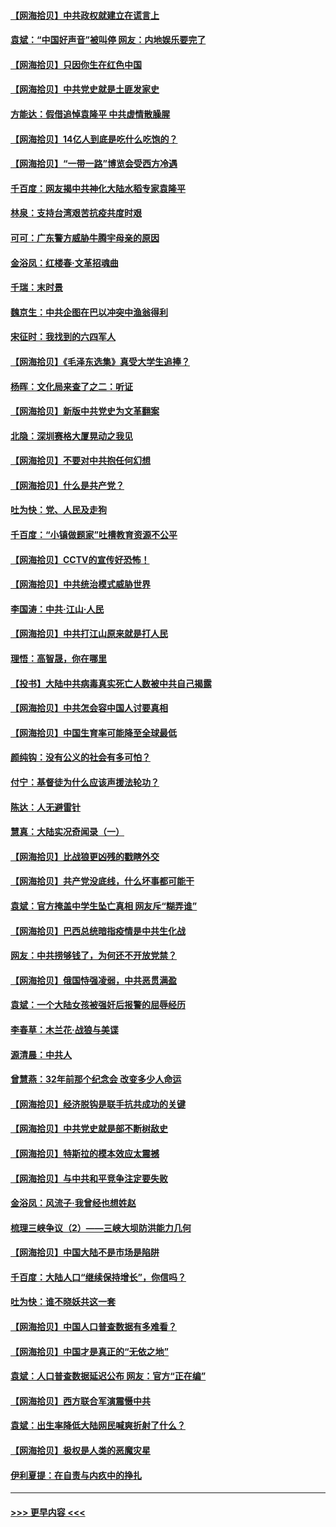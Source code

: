 #### [【网海拾贝】中共政权就建立在谎言上](../pages/nsc993/n12981880.md?t=05290701) 
#### [袁斌：“中国好声音”被叫停 网友：内地娱乐要完了](../pages/nsc993/n12981826.md?t=05290701) 
#### [【网海拾贝】只因你生在红色中国](../pages/nsc993/n12979096.md?t=05290701) 
#### [【网海拾贝】中共党史就是土匪发家史](../pages/nsc993/n12976478.md?t=05290701) 
#### [方能达：假借追悼袁隆平 中共虚情散臊腥](../pages/nsc993/n12976396.md?t=05290701) 
#### [【网海拾贝】14亿人到底是吃什么吃饱的？](../pages/nsc993/n12974125.md?t=05290701) 
#### [【网海拾贝】“一带一路”博览会受西方冷遇](../pages/nsc993/n12971787.md?t=05290701) 
#### [千百度：网友揭中共神化大陆水稻专家袁隆平](../pages/nsc993/n12971733.md?t=05290701) 
#### [林泉：支持台湾艰苦抗疫共度时艰](../pages/nsc993/n12971350.md?t=05290701) 
#### [可可：广东警方威胁牛腾宇母亲的原因](../pages/nsc993/n12971100.md?t=05290701) 
#### [金浴凤：红楼春·文革招魂曲](../pages/nsc993/n12970354.md?t=05290701) 
#### [千瑞：末时景](../pages/nsc993/n12970337.md?t=05290701) 
#### [魏京生：中共企图在巴以冲突中渔翁得利](../pages/nsc993/n12970286.md?t=05290701) 
#### [宋征时：我找到的六四军人](../pages/nsc993/n12970213.md?t=05290701) 
#### [【网海拾贝】《毛泽东选集》真受大学生追捧？](../pages/nsc993/n12968779.md?t=05290701) 
#### [杨晖：文化局来查了之二：听证](../pages/nsc993/n12966528.md?t=05290701) 
#### [【网海拾贝】新版中共党史为文革翻案](../pages/nsc993/n12967526.md?t=05290701) 
#### [北隐：深圳赛格大厦晃动之我见](../pages/nsc993/n12967393.md?t=05290701) 
#### [【网海拾贝】不要对中共抱任何幻想](../pages/nsc993/n12965222.md?t=05290701) 
#### [【网海拾贝】什么是共产党？](../pages/nsc993/n12962781.md?t=05290701) 
#### [吐为快：党、人民及走狗](../pages/nsc993/n12962747.md?t=05290701) 
#### [千百度：“小镇做题家”吐槽教育资源不公平](../pages/nsc993/n12962705.md?t=05290701) 
#### [【网海拾贝】CCTV的宣传好恐怖！](../pages/nsc993/n12959984.md?t=05290701) 
#### [【网海拾贝】中共统治模式威胁世界](../pages/nsc993/n12957622.md?t=05290701) 
#### [李国涛：中共‧江山‧人民](../pages/nsc993/n12957502.md?t=05290701) 
#### [【网海拾贝】中共打江山原来就是打人民](../pages/nsc993/n12954345.md?t=05290701) 
#### [理悟：高智晟，你在哪里](../pages/nsc993/n12953115.md?t=05290701) 
#### [【投书】大陆中共病毒真实死亡人数被中共自己揭露](../pages/nsc993/n12953050.md?t=05290701) 
#### [【网海拾贝】中共怎会容中国人讨要真相](../pages/nsc993/n12952161.md?t=05290701) 
#### [【网海拾贝】中国生育率可能降至全球最低](../pages/nsc993/n12948793.md?t=05290701) 
#### [颜纯钩：没有公义的社会有多可怕？](../pages/nsc993/n12947626.md?t=05290701) 
#### [付宁：基督徒为什么应该声援法轮功？](../pages/nsc993/n12947233.md?t=05290701) 
#### [陈达：人无避雷针](../pages/nsc993/n12947098.md?t=05290701) 
#### [慧真：大陆实况奇闻录（一）](../pages/nsc993/n12945811.md?t=05290701) 
#### [【网海拾贝】比战狼更凶残的戳瞎外交](../pages/nsc993/n12945717.md?t=05290701) 
#### [【网海拾贝】共产党没底线，什么坏事都可能干](../pages/nsc993/n12942090.md?t=05290701) 
#### [袁斌：官方掩盖中学生坠亡真相 网友斥“糊弄谁”](../pages/nsc993/n12942029.md?t=05290701) 
#### [【网海拾贝】巴西总统暗指疫情是中共生化战](../pages/nsc993/n12938999.md?t=05290701) 
#### [网友：中共捞够钱了，为何还不开放党禁？](../pages/nsc993/n12938952.md?t=05290701) 
#### [【网海拾贝】俄国恃强凌弱，中共恶贯满盈](../pages/nsc993/n12936626.md?t=05290701) 
#### [袁斌：一个大陆女孩被强奸后报警的屈辱经历](../pages/nsc993/n12936547.md?t=05290701) 
#### [李春草：木兰花·战狼与美谍](../pages/nsc993/n12935995.md?t=05290701) 
#### [源清晨：中共人](../pages/nsc993/n12935589.md?t=05290701) 
#### [曾慧燕：32年前那个纪念会 改变多少人命运](../pages/nsc993/n12934233.md?t=05290701) 
#### [【网海拾贝】经济脱钩是联手抗共成功的关键](../pages/nsc993/n12934176.md?t=05290701) 
#### [【网海拾贝】中共党史就是部不断树敌史](../pages/nsc993/n12932844.md?t=05290701) 
#### [【网海拾贝】特斯拉的模本效应太震撼](../pages/nsc993/n12925626.md?t=05290701) 
#### [【网海拾贝】与中共和平竞争注定要失败](../pages/nsc993/n12923326.md?t=05290701) 
#### [金浴凤：风流子‧我曾经也想姓赵](../pages/nsc993/n12920911.md?t=05290701) 
#### [梳理三峡争议（2）——三峡大坝防洪能力几何](../pages/nsc993/n12920173.md?t=05290701) 
#### [【网海拾贝】中国大陆不是市场是陷阱](../pages/nsc993/n12920143.md?t=05290701) 
#### [千百度：大陆人口“继续保持增长”，你信吗？](../pages/nsc993/n12918946.md?t=05290701) 
#### [吐为快：谁不晓妖共这一套](../pages/nsc993/n12918941.md?t=05290701) 
#### [【网海拾贝】中国人口普查数据有多难看？](../pages/nsc993/n12917822.md?t=05290701) 
#### [【网海拾贝】中国才是真正的“无依之地”](../pages/nsc993/n12915845.md?t=05290701) 
#### [袁斌：人口普查数据延迟公布 网友：官方“正在编”](../pages/nsc993/n12915748.md?t=05290701) 
#### [【网海拾贝】西方联合军演震慑中共](../pages/nsc993/n12913466.md?t=05290701) 
#### [袁斌：出生率降低大陆网民喊爽折射了什么？](../pages/nsc993/n12913365.md?t=05290701) 
#### [【网海拾贝】极权是人类的恶魔灾星](../pages/nsc993/n12910697.md?t=05290701) 
#### [伊利夏提：在自责与内疚中的挣扎](../pages/nsc993/n12910493.md?t=05290701) 

----
#### [ >>> 更早内容 <<< ](../indexes/nsc993-earlier.md)
